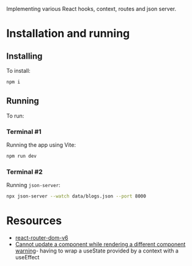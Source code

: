 Implementing various React hooks, context, routes and json server.

# Installation and running

## Installing
To install:

```bash
npm i
```

## Running
To run:

### Terminal #1

Running the app using Vite:

```bash
npm run dev
```

### Terminal #2

Running `json-server`:

```bash
npx json-server --watch data/blogs.json --port 8000
```

# Resources

- [react-router-dom-v6 ](https://dev.to/adidoshi/react-router-dom-v6-51j2)
- [Cannot update a component while rendering a different component warning](https://stackoverflow.com/questions/62336340/cannot-update-a-component-while-rendering-a-different-component-warning)- having to wrap a useState provided by a context with a useEffect